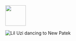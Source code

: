 <img height="64" src="https://66.media.tumblr.com/5d27f27374ce349a335196adeca51141/tumblr_mxpal7PkWE1s6eajwo1_500.gifv"/>

![Lil Uzi dancing to New Patek](https://i.imgur.com/Mdz0NSX.gif)

